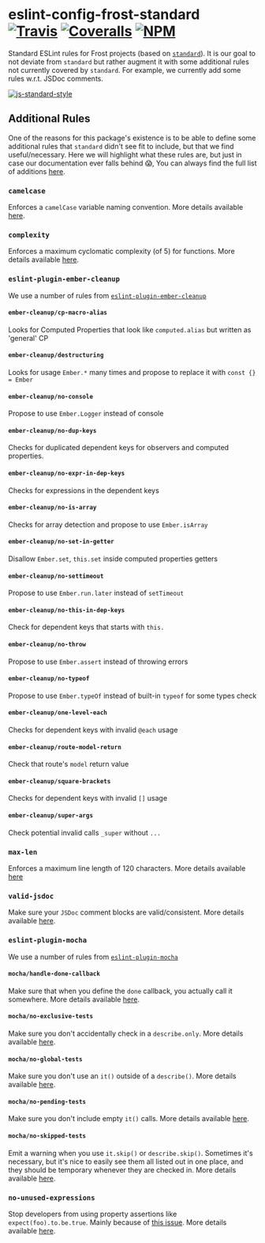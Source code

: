 [ci-img]: https://travis-ci.org/ciena-frost/eslint-config-frost-standard.svg "Travis CI Build Status"
[ci-url]: https://travis-ci.org/ciena-frost/eslint-config-frost-standard

[cov-img]: https://coveralls.io/repos/github/ciena-frost/eslint-config-frost-standard/badge.svg?branch=master
[cov-url]: https://coveralls.io/github/ciena-frost/eslint-config-frost-standard

[npm-img]: https://img.shields.io/npm/v/eslint-config-frost-standard.svg "NPM Version"
[npm-url]: https://www.npmjs.com/package/eslint-config-frost-standard

# eslint-config-frost-standard <br /> [![Travis][ci-img]][ci-url] [![Coveralls][cov-img]][cov-url] [![NPM][npm-img]][npm-url]

Standard ESLint rules for Frost projects (based on [`standard`](https://github.com/feross/standard)).
It is our goal to not deviate from `standard` but rather augment it with some additional rules not currently covered
by `standard`. For example, we currently add some rules w.r.t. JSDoc comments.

[![js-standard-style](https://cdn.rawgit.com/feross/standard/master/badge.svg)](https://github.com/feross/standard)

## Additional Rules

One of the reasons for this package's existence is to be able to define some additional rules that `standard` didn't see fit to include, but that we find useful/necessary. Here we will highlight what these rules are, but just in case our documentation ever falls behind :scream:, You can always find the full list of additions [here](eslintrc.json).

### `camelcase`
Enforces a `camelCase` variable naming convention. More details available [here](http://eslint.org/docs/rules/camelcase).

### `complexity`
Enforces a maximum cyclomatic complexity (of 5) for functions. More details available [here](http://eslint.org/docs/rules/complexity).

### `eslint-plugin-ember-cleanup`
We use a number of rules from [`eslint-plugin-ember-cleanup`](https://github.com/onechiporenko/eslint-plugin-ember-cleanup)

#### `ember-cleanup/cp-macro-alias`
Looks for Computed Properties that look like `computed.alias` but written as 'general' CP

#### `ember-cleanup/destructuring`
Looks for usage `Ember.*` many times and propose to replace it with `const {} = Ember`

#### `ember-cleanup/no-console`
Propose to use `Ember.Logger` instead of console

#### `ember-cleanup/no-dup-keys`
Checks for duplicated dependent keys for observers and computed properties.

#### `ember-cleanup/no-expr-in-dep-keys`
Checks for expressions in the dependent keys

#### `ember-cleanup/no-is-array`
Checks for array detection and propose to use `Ember.isArray`

#### `ember-cleanup/no-set-in-getter`
Disallow `Ember.set`, `this.set` inside computed properties getters

#### `ember-cleanup/no-settimeout`
Propose to use `Ember.run.later` instead of `setTimeout`

#### `ember-cleanup/no-this-in-dep-keys`
Check for dependent keys that starts with `this.`

#### `ember-cleanup/no-throw`
Propose to use `Ember.assert` instead of throwing errors

#### `ember-cleanup/no-typeof`
Propose to use `Ember.typeOf` instead of built-in `typeof` for some types check

#### `ember-cleanup/one-level-each`
Checks for dependent keys with invalid `@each` usage

#### `ember-cleanup/route-model-return`
Check that route's `model` return value

#### `ember-cleanup/square-brackets`
Checks for dependent keys with invalid `[]` usage

#### `ember-cleanup/super-args`
Check potential invalid calls `_super` without `...`

### `max-len`
Enforces a maximum line length of 120 characters. More details available [here](http://eslint.org/docs/rules/max-len)

### `valid-jsdoc`
Make sure your `JSDoc` comment blocks are valid/consistent. More details available [here](http://eslint.org/docs/rules/valid-jsdoc).

### `eslint-plugin-mocha`
We use a number of rules from [`eslint-plugin-mocha`](https://github.com/lo1tuma/eslint-plugin-mocha)

#### `mocha/handle-done-callback`
Make sure that when you define the `done` callback, you actually call it somewhere. More details available [here](https://github.com/lo1tuma/eslint-plugin-mocha/blob/master/docs/rules/handle-done-callback.md).

#### `mocha/no-exclusive-tests`
Make sure you don't accidentally check in a `describe.only`. More details available [here](https://github.com/lo1tuma/eslint-plugin-mocha/blob/master/docs/rules/no-exclusive-tests.md).

#### `mocha/no-global-tests`
Make sure you don't use an `it()` outside of a `describe()`. More details available [here](https://github.com/lo1tuma/eslint-plugin-mocha/blob/master/docs/rules/no-global-tests.md).

#### `mocha/no-pending-tests`
Make sure you don't include empty `it()` calls. More details available [here](https://github.com/lo1tuma/eslint-plugin-mocha/blob/master/docs/rules/no-pending-tests.md).

#### `mocha/no-skipped-tests`
Emit a warning when you use `it.skip()` or `describe.skip()`. Sometimes it's necessary, but it's nice to easily see them all listed out in one place, and they should be temporary whenever they are checked in. More details available [here](https://github.com/lo1tuma/eslint-plugin-mocha/blob/master/docs/rules/no-skipped-tests.md).

### `no-unused-expressions`
Stop developers from using property assertions like `expect(foo).to.be.true`. Mainly because of [this issue](https://github.com/chaijs/chai/issues/726).
More details available [here](http://eslint.org/docs/rules/no-unused-expressions).
